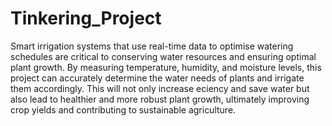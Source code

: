 # Tinkering_Project
Smart irrigation systems that use real-time data to optimise watering schedules are critical to conserving water resources and ensuring optimal plant growth. By measuring temperature, humidity, and moisture levels, this project can accurately determine the water needs of plants and irrigate them accordingly. This will not only increase e ciency and save water but also lead to healthier and more robust plant growth, ultimately improving crop yields and contributing to sustainable agriculture.
